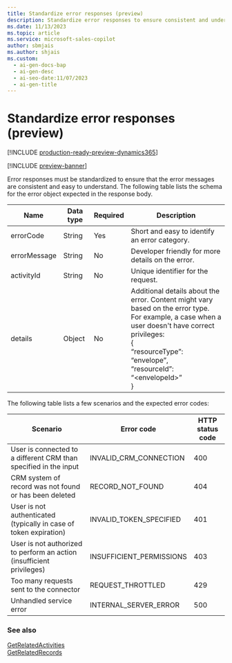```yaml
---
title: Standardize error responses (preview)
description: Standardize error responses to ensure consistent and understandable messages.
ms.date: 11/13/2023
ms.topic: article
ms.service: microsoft-sales-copilot
author: sbmjais
ms.author: shjais
ms.custom:
  - ai-gen-docs-bap
  - ai-gen-desc
  - ai-seo-date:11/07/2023
  - ai-gen-title
---
```


# Standardize error responses (preview)

[!INCLUDE [production-ready-preview-dynamics365](includes/production-ready-preview-dynamics365.md)]

[!INCLUDE [preview-banner](includes/preview-banner.md)]

Error responses must be standardized to ensure that the error messages are consistent and easy to understand. The following table lists the schema for the error object expected in the response body.

|Name|Data type|Required|Description|
|----|---------|--------|-----------|
|errorCode|String|Yes|Short and easy to identify an error category.|
|errorMessage|String|No|Developer friendly for more details on the error.|
|activityId|String|No|Unique identifier for the request.|
|details|Object|No|Additional details about the error. Content might vary based on the error type.<br>For example, a case when a user doesn't have correct privileges: <br>{<br>“resourceType”: “envelope”,<br>“resourceId”: “&lt;envelopeId&gt;”<br>}|

The following table lists a few scenarios and the expected error codes:

|Scenario|Error code|HTTP status code|
|--------|----------|----------------|
|User is connected to a different CRM than specified in the input|INVALID_CRM_CONNECTION|400|
|CRM system of record was not found or has been deleted|RECORD_NOT_FOUND|404|
|User is not authenticated (typically in case of token expiration)|INVALID_TOKEN_SPECIFIED|401|
|User is not authorized to perform an action (insufficient privileges)|INSUFFICIENT_PERMISSIONS|403|
|Too many requests sent to the connector|REQUEST_THROTTLED|429|
|Unhandled service error|INTERNAL_SERVER_ERROR|500|

### See also

[GetRelatedActivities](api-get-related-activities.md) <br>
[GetRelatedRecords](api-get-related-records.md)